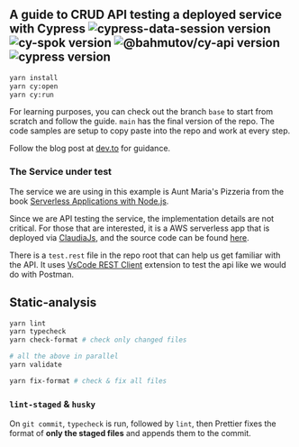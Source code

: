 ## A guide to CRUD API testing a deployed service with Cypress ![cypress-data-session version](https://img.shields.io/badge/cypress--data--session-2.7.0-brightgreen) ![cy-spok version](https://img.shields.io/badge/cy--spok-1.6.1-brightgreen) ![@bahmutov/cy-api version](https://img.shields.io/badge/@bahmutov/cy--api-2.2.4-brightgreen) ![cypress version](https://img.shields.io/badge/cypress-12.9.0-brightgreen)

```bash
yarn install
yarn cy:open
yarn cy:run
```

For learning purposes, you can check out the branch `base` to start from scratch and follow the guide. `main` has the final version of the repo. The code samples are setup to copy paste into the repo and work at every step.

Follow the blog post at [dev.to](https://dev.to/muratkeremozcan/crud-api-testing-a-deployed-service-with-cypress-using-cy-api-spok-cypress-data-session-cypress-each-4mlg) for guidance.

### The Service under test

The service we are using in this example is Aunt Maria's Pizzeria from the book [Serverless Applications with Node.js](https://www.manning.com/books/serverless-applications-with-node-js).

Since we are API testing the service, the implementation details are not critical. For those that are interested, it is a AWS serverless app that is deployed via [ClaudiaJs](https://claudiajs.com/), and the source code can be found [here](https://github.com/muratkeremozcan/books/tree/master/aws/claudiajs/pizza-api).

There is a `test.rest` file in the repo root that can help us get familiar with the API. It uses [VsCode REST Client](https://marketplace.visualstudio.com/items?itemName=humao.rest-client) extension to test the api like we would do with Postman.

## Static-analysis

```bash
yarn lint
yarn typecheck
yarn check-format # check only changed files

# all the above in parallel
yarn validate

yarn fix-format # check & fix all files
```

### `lint-staged` & `husky`

On `git commit`, `typecheck` is run, followed by `lint`, then Prettier fixes the format of **only the staged files** and appends them to the commit.
